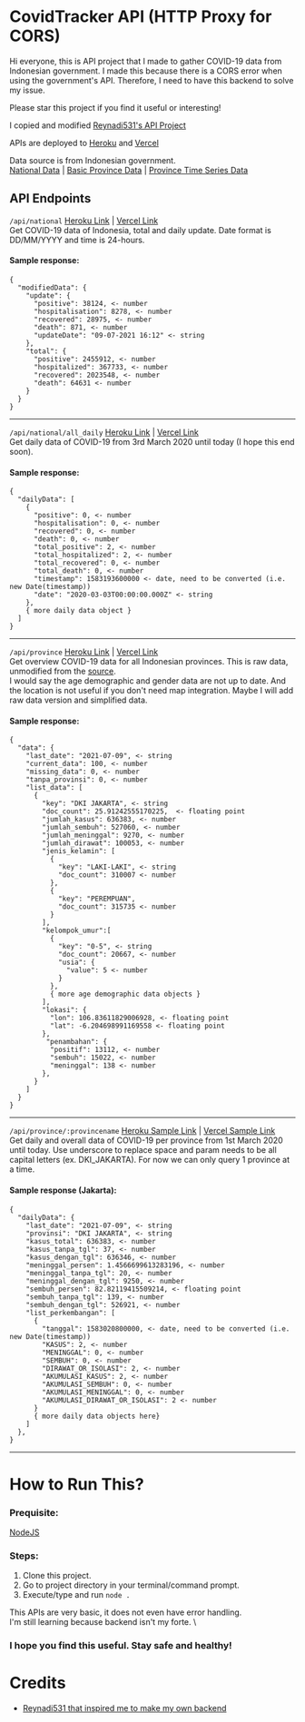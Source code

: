 # CovidTracker API (HTTP Proxy for CORS)

Hi everyone, this is API project that I made to gather COVID-19 data from Indonesian government.
I made this because there is a CORS error when using the government's API. Therefore, I need to have this backend to solve my issue.

Please star this project if you find it useful or interesting!

I copied and modified [Reynadi531's API Project](https://github.com/Reynadi531/api-covid19-indonesia-v2)

APIs are deployed to [Heroku](https://covidtracker-vincenth19-be.herokuapp.com/api) and [Vercel](https://covidtracker-backend.vercel.app/api/)

Data source is from Indonesian government. \
[National Data](https://data.covid19.go.id/public/api/update.json) | [Basic Province Data](https://data.covid19.go.id/public/api/prov.json) | [Province Time Series Data](https://data.covid19.go.id/public/api/prov_detail_ACEH.json)

## API Endpoints
`/api/national` [Heroku Link](https://covidtracker-backend.vercel.app/api/national/) | [Vercel Link](https://covidtracker-vincenth19-be.herokuapp.com/api/national) \
Get COVID-19 data of Indonesia, total and daily update. Date format is DD/MM/YYYY and time is 24-hours.
#### Sample response:
```
{
  "modifiedData": {
    "update": {
      "positive": 38124, <- number
      "hospitalisation": 8278, <- number
      "recovered": 28975, <- number
      "death": 871, <- number
      "updateDate": "09-07-2021 16:12" <- string
    },
    "total": {
      "positive": 2455912, <- number
      "hospitalized": 367733, <- number
      "recovered": 2023548, <- number
      "death": 64631 <- number
    }
  }
}
```
---
`/api/national/all_daily` [Heroku Link](https://covidtracker-backend.vercel.app/api/national/all_daily) | [Vercel Link](https://covidtracker-vincenth19-be.herokuapp.com/api/national/all_daily)
<br/> Get daily data of COVID-19 from 3rd March 2020 until today (I hope this end soon).
#### Sample response:
```
{
  "dailyData": [
    {
      "positive": 0, <- number
      "hospitalisation": 0, <- number
      "recovered": 0, <- number
      "death": 0, <- number
      "total_positive": 2, <- number
      "total_hospitalized": 2, <- number
      "total_recovered": 0, <- number
      "total_death": 0, <- number
      "timestamp": 1583193600000 <- date, need to be converted (i.e. new Date(timestamp))
      "date": "2020-03-03T00:00:00.000Z" <- string
    },
    { more daily data object }
  ]
}
```
---
`/api/province` [Heroku Link](https://covidtracker-backend.vercel.app/api/province) | [Vercel Link](https://covidtracker-vincenth19-be.herokuapp.com/api/province) \
Get overview COVID-19 data for all Indonesian provinces. This is raw data, unmodified from the [source](https://data.covid19.go.id/public/api/prov.json). \
I would say the age demographic and gender data are not up to date. And the location is not useful if you don't need map integration. Maybe I will add raw data version and simplified data.
#### Sample response:
```
{
  "data": {
    "last_date": "2021-07-09", <- string
    "current_data": 100, <- number
    "missing_data": 0, <- number
    "tanpa_provinsi": 0, <- number
    "list_data": [
      {
        "key": "DKI JAKARTA", <- string
        "doc_count": 25.91242555170225,  <- floating point
        "jumlah_kasus": 636383, <- number
        "jumlah_sembuh": 527060, <- number
        "jumlah_meninggal": 9270, <- number
        "jumlah_dirawat": 100053, <- number
        "jenis_kelamin": [
          {
            "key": "LAKI-LAKI", <- string
            "doc_count": 310007 <- number
          },
          {
            "key": "PEREMPUAN",
            "doc_count": 315735 <- number
          }
        ],
        "kelompok_umur":[
          {
            "key": "0-5", <- string
            "doc_count": 20667, <- number
            "usia": {
              "value": 5 <- number
            }
          },
          { more age demographic data objects }
        ],
        "lokasi": {
          "lon": 106.83611829006928, <- floating point
          "lat": -6.204698991169558 <- floating point
        },
         "penambahan": {
          "positif": 13112, <- number
          "sembuh": 15022, <- number
          "meninggal": 138 <- number
        },
      }
    ]
  }
}
```
---
`/api/province/:provincename` [Heroku Sample Link](https://covidtracker-backend.vercel.app/api/province/DKI_JAKARTA) | [Vercel Sample Link](https://covidtracker-vincenth19-be.herokuapp.com/api/province/DKI_JAKARTA)
<br/> Get daily and overall data of COVID-19 per province from 1st March 2020 until today. Use underscore to replace space and param needs to be all capital letters (ex. DKI_JAKARTA). For now we can only query 1 province at a time.
#### Sample response (Jakarta):
```
{
  "dailyData": {
    "last_date": "2021-07-09", <- string
    "provinsi": "DKI JAKARTA", <- string
    "kasus_total": 636383, <- number
    "kasus_tanpa_tgl": 37, <- number
    "kasus_dengan_tgl": 636346, <- number
    "meninggal_persen": 1.4566699613283196, <- number
    "meninggal_tanpa_tgl": 20, <- number
    "meninggal_dengan_tgl": 9250, <- number
    "sembuh_persen": 82.82119415509214, <- floating point
    "sembuh_tanpa_tgl": 139, <- number
    "sembuh_dengan_tgl": 526921, <- number
    "list_perkembangan": [
      {
        "tanggal": 1583020800000, <- date, need to be converted (i.e. new Date(timestamp))
        "KASUS": 2, <- number
        "MENINGGAL": 0, <- number
        "SEMBUH": 0, <- number
        "DIRAWAT_OR_ISOLASI": 2, <- number
        "AKUMULASI_KASUS": 2, <- number
        "AKUMULASI_SEMBUH": 0, <- number
        "AKUMULASI_MENINGGAL": 0, <- number
        "AKUMULASI_DIRAWAT_OR_ISOLASI": 2 <- number
      }
      { more daily data objects here}
    ]
  },
}
```
---
# How to Run This?
### Prequisite:
[NodeJS](https://nodejs.org/en/)

### Steps:
1. Clone this project.
2. Go to project directory in your terminal/command prompt.
3. Execute/type and run `node .`

This APIs are very basic, it does not even have error handling. \
I'm still learning because backend isn't my forte. \ 

### I hope you find this useful. Stay safe and healthy!

# Credits
- [Reynadi531 that inspired me to make my own backend](https://github.com/Reynadi531/api-covid19-indonesia-v2)
